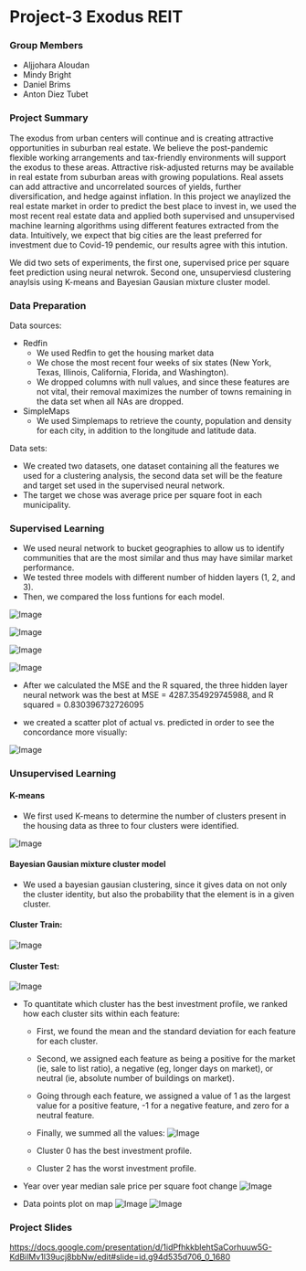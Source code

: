 # Project-3 Exodus REIT
### Group Members
- Aljjohara Aloudan
- Mindy Bright
- Daniel Brims
- Anton Diez Tubet



### Project Summary
 The exodus from urban centers will continue and is creating attractive opportunities in suburban real estate.
We believe the post-pandemic flexible working arrangements and tax-friendly environments will support the exodus to these areas.
Attractive risk-adjusted returns may be available in real estate from suburban areas with growing populations.
Real assets can add attractive and uncorrelated sources of yields, further diversification, and hedge against inflation.
In this project we anaylized the real estate market in order to predict the best place to invest in, we used the most recent real estate data and applied both supervised and unsupervised machine learning algorithms using different features extracted from the data. Intuitively, we expect that big cities are the least preferred for investment due to Covid-19 pendemic, our results agree with this intution.

We did two sets of experiments, the first one, supervised price per square feet prediction using neural netwrok. Second one, unsuperviesd clustering anaylsis using K-means and Bayesian Gausian mixture cluster model.



### Data Preparation
Data sources:
- Redfin
    - We used Redfin to get the housing market data
    - We chose the most recent four weeks of six states (New York, Texas, Illinois, California, Florida, and Washington).
    - We dropped columns with null values, and since these features are not vital, their removal
maximizes the number of towns remaining in the data set when all NAs are dropped.
- SimpleMaps
    - We used Simplemaps to retrieve the county, population and density for each city, in addition to the longitude and latitude data.

Data sets:

- We created two datasets, one dataset containing all the features we used for a clustering analysis, the second data set will be the feature and target set used in the supervised neural network.
- The target we chose was average price per square foot in each municipality.
### Supervised Learning

- We used neural network to bucket geographies to allow us to identify communities that are the most similar and thus may have similar market performance.
- We tested three models with different number of hidden layers (1, 2, and 3).
- Then, we compared the loss funtions for each model.

![Image](images/neuralnetworkplot3layers.png)

![Image](images/3hiddenlayersplot.png)

![Image](images/hiddenlayer2.png)

![Image](images/hiddenlayer1.png)

- After we calculated the MSE and the R squared, the three hidden layer neural network was the best at MSE = 4287.354929745988, and R squared = 0.830396732726095

- we created a scatter plot of actual vs. predicted in order to see the concordance more visually:

![Image](images/actualvs.predict.png)


### Unsupervised Learning
#### K-means
- We first used K-means to determine the number of clusters present in the housing data as three to four clusters were identified.

![Image](images/k-means.png)

#### Bayesian Gausian mixture cluster model
- We used a bayesian gausian clustering, since it gives data on not only the cluster identity, but also the probability that the element is in a given cluster.
#### Cluster Train:

![Image](images/cluster_train.png)
#### Cluster Test:
![Image](images/cluster_test.png)



- To quantitate which cluster has the best investment profile, we ranked how each cluster sits within each feature:
     - First, we found the mean and the standard deviation for each feature for each cluster.


    - Second, we assigned each feature as being
a positive for the market (ie, sale to list ratio), a negative (eg, longer days on market),
or neutral (ie, absolute number of buildings on market).
    -  Going through each feature, we assigned a value of 1 as the largest value for a positive feature, -1 for a negative feature, and zero for a neutral feature.

    - Finally, we summed all the values:
![Image](images/table.png)

    -  Cluster 0 has the best investment profile.
    - Cluster 2 has the worst investment profile.


- Year over year median sale price per square foot change
![Image](images/YoY_median_sale_ppsf_change.png)
- Data points plot on map
![Image](images/geographic.png)
![Image](images/geo.png)



### Project Slides
https://docs.google.com/presentation/d/1idPfhkkblehtSaCorhuuw5G-KdBilMv1l39ucj8bbNw/edit#slide=id.g94d535d706_0_1680

